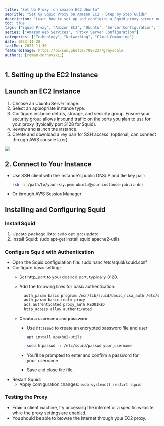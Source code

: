 ```yaml
---
title: "Set Up Proxy  on Amazon EC2 Ubuntu"
seoTitle: "Set Up Squid Proxy on Amazon EC2 - Step by Step Guide"
description: "Learn how to set up and configure a Squid proxy server on an Amazon EC2 instance with this comprehensive guide. Perfect for beginners and seasoned users alike."
toc: true
tags: ["Squid Proxy", "Amazon EC2", "Ubuntu", "Server Configuration", "Networking"]
series: ["Amazon Web Services", "Proxy Server Configuration"]
categories: ["Technology", "Networking", "Cloud Computing"]
date: 2023-11-28
lastMod: 2023-11-30
featuredImage: https://picsum.photos/700/237?grayscale
authors: [roman-kurnovskii]
---
```



## 1. Setting up the EC2 Instance

## Launch an EC2 Instance

1. Choose an Ubuntu Server image.
1. Select an appropriate instance type.
1. Configure instance details, storage, and security group. Ensure your security group allows inbound traffic on the ports you plan to use for your proxy (typically port 3128 for Squid).
1. Review and launch the instance.
1. Create and download a key pair for SSH access. (optional, can connect through AWS console later)

![](./assets/ec2-security-group-inbound-setup.jpg)

## 2. Connect to Your Instance

- Use SSH client with the instance's public DNS/IP and the key pair:

  ```sh
  ssh -i /path/to/your-key.pem ubuntu@your-instance-public-dns
  ```

- Or through AWS Session Manager

## Installing and Configuring Squid

### Install Squid

1. Update package lists: sudo apt-get update
1. Install Squid: sudo apt-get install squid apache2-utils

### Configure Squid with Authentication

- Open the Squid configuration file: sudo nano /etc/squid/squid.conf
- Configure basic settings:
  - Set http_port to your desired port, typically 3128.
  - Add the following lines for basic authentication:

    ```sh
      auth_param basic program /usr/lib/squid/basic_ncsa_auth /etc/squid/passwd
      auth_param basic realm proxy
      acl authenticated proxy_auth REQUIRED
      http_access allow authenticated
    ```

  - Create a username and password
    - Use `htpasswd` to create an encrypted password file and user

      ```sh
      apt install apache2-utils

      sudo htpasswd -c /etc/squid/passwd your_username
      ```

    - You'll be prompted to enter and confirm a password for your_username.
    - Save and close the file.
- Restart Squid:
  - Apply configuration changes: `sudo systemctl restart squid`

### Testing the Proxy

- From a client machine, try accessing the internet or a specific website while the proxy settings are enabled.
- You should be able to browse the internet through your EC2 proxy.
